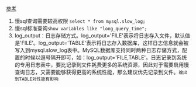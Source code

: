 [参考](http://www.cnblogs.com/kerrycode/p/5593204.html)    
1. 慢sql查询需要较高权限 `select * from mysql.slow_log;`     
1. 慢sql标准查询`show variables like "long_query_time";`   
1. log_output：日志存储方式。log_output='FILE'表示将日志存入文件，默认值是'FILE'。log_output='TABLE'表示将日志存入数据库，这样日志信息就会被写入到mysql.slow_log表中。MySQL数据库支持同时两种日志存储方式，配置的时候以逗号隔开即可，如：log_output='FILE,TABLE'。日志记录到系统的专用日志表中，要比记录到文件耗费更多的系统资源，因此对于需要启用慢查询日志，又需要能够获得更高的系统性能，那么建议优先记录到文件。`输出到TABLE对性能有影响`     
